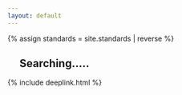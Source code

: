 ```yaml
---
layout: default
---
```

{% assign standards = site.standards | reverse %}
<ul id="search-results">
    <h2 class="searching-text">Searching.....</h2>
</ul>
<script>
  window.store = {
    {% for item in standards %}
      "{{ item.url | slugify }}" :{
        "title": "{{ item.title | xml_escape }}",
        "content": {{ item.content | strip_html | strip_newlines | jsonify }},
        "url": "{{ item.url | xml_escape }}"
      }
      {% unless forloop.last %},{% endunless %}
    {% endfor %}
    ,
    {% for post in site.posts %}
      "{{ post.url | slugify }}": {
        "title": "{{ post.title | xml_escape }}",
        "author": "{{ post.author | xml_escape }}",
        "category": "{{ post.category | xml_escape }}",
        "content": {{ post.content | strip_html | strip_newlines | jsonify }},
        "url": "{{ post.url | xml_escape }}"
      }
      {% unless forloop.last %},{% endunless %}
    {% endfor %}
  };
</script>
<script src="{{ '/assets/js/jquery-3.2.1.min.js' | relative_url }}"></script>
<script src="{{ '/assets/js/lunr.min.js' | relative_url }}"></script>
<script src="{{ '/assets/js/search.js' | relative_url }}" ></script>
{% include deeplink.html %}
